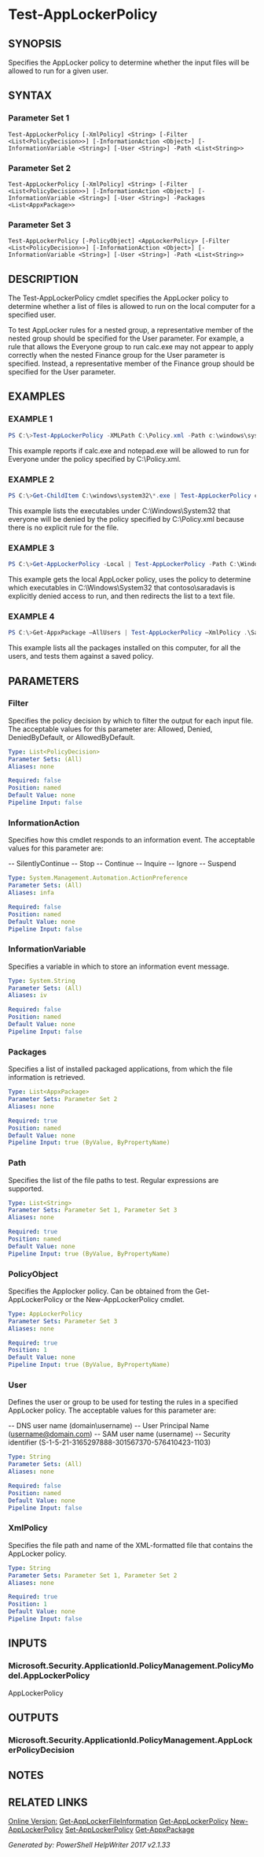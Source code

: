 ﻿# Test-AppLockerPolicy

## SYNOPSIS
Specifies the AppLocker policy to determine whether the input files will be allowed to run for a given user.

## SYNTAX

### Parameter Set 1
```
Test-AppLockerPolicy [-XmlPolicy] <String> [-Filter <List<PolicyDecision>>] [-InformationAction <Object>] [-InformationVariable <String>] [-User <String>] -Path <List<String>>
```

### Parameter Set 2
```
Test-AppLockerPolicy [-XmlPolicy] <String> [-Filter <List<PolicyDecision>>] [-InformationAction <Object>] [-InformationVariable <String>] [-User <String>] -Packages <List<AppxPackage>>
```

### Parameter Set 3
```
Test-AppLockerPolicy [-PolicyObject] <AppLockerPolicy> [-Filter <List<PolicyDecision>>] [-InformationAction <Object>] [-InformationVariable <String>] [-User <String>] -Path <List<String>>
```

## DESCRIPTION
The Test-AppLockerPolicy cmdlet specifies the AppLocker policy to determine whether a list of files is allowed to run on the local computer for a specified user.

To test AppLocker rules for a nested group, a representative member of the nested group should be specified for the User parameter. For example, a rule that allows the Everyone group to run calc.exe may not appear to apply correctly when the nested Finance group for the User parameter is specified. Instead, a representative member of the Finance group should be specified for the User parameter.

## EXAMPLES

### EXAMPLE 1

```powershell
PS C:\>Test-AppLockerPolicy -XMLPath C:\Policy.xml -Path c:\windows\system32\calc.exe, C:\windows\system32\notepad.exe -User Everyone
```

This example reports if calc.exe and notepad.exe will be allowed to run for Everyone under the policy specified by C:\\Policy.xml.



### EXAMPLE 2

```powershell
PS C:\>Get-ChildItem C:\windows\system32\*.exe | Test-AppLockerPolicy c:\Policy.xml -Filter DeniedByDefault
```

This example lists the executables under C:\\Windows\\System32 that everyone will be denied by the policy specified by C:\\Policy.xml because there is no explicit rule for the file.



### EXAMPLE 3

```powershell
PS C:\>Get-AppLockerPolicy -Local | Test-AppLockerPolicy -Path C:\Windows\System32\*.exe -User contoso\saradavis -Filter Denied | Format-List -Property | Set-Content (ꞌC:\temp\DeniedFiles.txtꞌ)
```

This example gets the local AppLocker policy, uses the policy to determine which executables in C:\\Windows\\System32 that contoso\\saradavis is explicitly denied access to run, and then redirects the list to a text file.



### EXAMPLE 4

```powershell
PS C:\>Get-AppxPackage –AllUsers | Test-AppLockerPolicy –XmlPolicy .\SamplePolicy.xml
```

This example lists all the packages installed on this computer, for all the users, and tests them against a saved policy.



## PARAMETERS

### Filter
Specifies the policy decision by which to filter the output for each input file. The acceptable values for this parameter are: Allowed, Denied, DeniedByDefault, or AllowedByDefault.

```yaml
Type: List<PolicyDecision>
Parameter Sets: (All)
Aliases: none

Required: false
Position: named
Default Value: none
Pipeline Input: false
```

### InformationAction
Specifies how this cmdlet responds to an information event. The acceptable values for this parameter are:

-- SilentlyContinue
-- Stop
-- Continue
-- Inquire
-- Ignore
-- Suspend

```yaml
Type: System.Management.Automation.ActionPreference
Parameter Sets: (All)
Aliases: infa

Required: false
Position: named
Default Value: none
Pipeline Input: false
```

### InformationVariable
Specifies a variable in which to store an information event message.

```yaml
Type: System.String
Parameter Sets: (All)
Aliases: iv

Required: false
Position: named
Default Value: none
Pipeline Input: false
```

### Packages
Specifies a list of installed packaged applications, from which the file information is retrieved.

```yaml
Type: List<AppxPackage>
Parameter Sets: Parameter Set 2
Aliases: none

Required: true
Position: named
Default Value: none
Pipeline Input: true (ByValue, ByPropertyName)
```

### Path
Specifies the list of the file paths to test. Regular expressions are supported.

```yaml
Type: List<String>
Parameter Sets: Parameter Set 1, Parameter Set 3
Aliases: none

Required: true
Position: named
Default Value: none
Pipeline Input: true (ByValue, ByPropertyName)
```

### PolicyObject
Specifies the Applocker policy. Can be obtained from the Get-AppLockerPolicy or the New-AppLockerPolicy cmdlet.

```yaml
Type: AppLockerPolicy
Parameter Sets: Parameter Set 3
Aliases: none

Required: true
Position: 1
Default Value: none
Pipeline Input: true (ByValue, ByPropertyName)
```

### User
Defines the user or group to be used for testing the rules in a specified AppLocker policy. The acceptable values for this parameter are:

-- DNS user name (domain\\username) 
-- User Principal Name (username@domain.com) 
-- SAM user name (username) 
-- Security identifier (S-1-5-21-3165297888-301567370-576410423-1103)

```yaml
Type: String
Parameter Sets: (All)
Aliases: none

Required: false
Position: named
Default Value: none
Pipeline Input: false
```

### XmlPolicy
Specifies the file path and name of the XML-formatted file that contains the AppLocker policy.

```yaml
Type: String
Parameter Sets: Parameter Set 1, Parameter Set 2
Aliases: none

Required: true
Position: 1
Default Value: none
Pipeline Input: false
```

## INPUTS

### Microsoft.Security.ApplicationId.PolicyManagement.PolicyModel.AppLockerPolicy
AppLockerPolicy

## OUTPUTS

### Microsoft.Security.ApplicationId.PolicyManagement.AppLockerPolicyDecision


## NOTES

## RELATED LINKS

[Online Version:](http://go.microsoft.com/fwlink/?linkid=287252)
[Get-AppLockerFileInformation]()
[Get-AppLockerPolicy]()
[New-AppLockerPolicy]()
[Set-AppLockerPolicy]()
[Get-AppxPackage]()

*Generated by: PowerShell HelpWriter 2017 v2.1.33*
